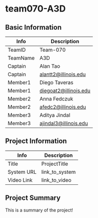 # team070-A3D

## Basic Information

|   Info      |        Description     |
| ----------- | ---------------------- |
| TeamID      |        Team-070        |
| TeamName    |         A3D            |
| Captain     |       Alan Tao         |
| Captain     |  alantt2@illinois.edu  |
| Member1     |      Diego Taveras     |
| Member1     |  diegoat2@illinois.edu |
| Member2     |    Anna Fedczuk        |
| Member2     |  afedc2@illinois.edu   |
| Member3     |     Aditya Jindal      |
| Member3     | ajindal3@illinois.edu  |

## Project Information

|   Info      |        Description     |
| ----------- | ---------------------- |
|  Title      |       ProjectTitle     |
| System URL  |      link_to_system    |
| Video Link  |      link_to_video     |

## Project Summary

This is a summary of the project!
